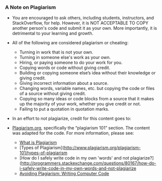 ### A Note on Plagiarism
* You are encouraged to ask others, including students, instructors, and StackOverflow, for help. However, it is NOT ACCEPTABLE TO COPY another person's code and submit it as your own. More importantly, it is detrimental to your learning and growth.
* All of the following are considered plagiarism or cheating:
  * Turning in work that is not your own.
  * Turning in someone else's work as your own.
  * Hiring, or paying someone to do your work for you.
  * Copying words or code without giving credit.
  * Building or copying someone else’s idea without their knowledge or giving credit.
  * Giving incorrect information about a source.
  * Changing words, variable names, etc. but copying the code or files of a source without giving credit.
  * Copying so many ideas or code blocks from a source that it makes up the majority of your work, whether you give credit or not.
  * Failing to put a quotation in quotation marks.


* In an effort to not plagiarize, credit for this content goes to:
* [Plagiarism.org](plagiarism.org), specifically the “plagiarism 101” section. The content was adapted for the code. For more information, please see:
  * [What is Plagiarism](http://www.plagiarism.org/plagiarism-101/what-is-plagiarism)
  * [Types of Plagiarism](http://www.plagiarism.org/plagiarism-101/types-of-plagiarism
  * [How do I safely write code in my own 'words' and not plagiarize?](http://programmers.stackexchange.com/questions/80167/how-do-i-safely-write-code-in-my-own-words-and-not-plagiarize
  * [Avoiding Plagiarism: Writing Computer Code](http://www.upenn.edu/academicintegrity/ai_computercode.html)

